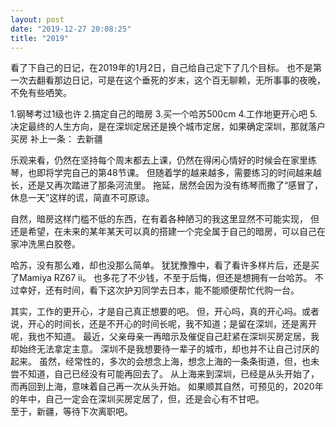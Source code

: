 ```yaml
---
layout: post
date: "2019-12-27 20:08:25"
title: "2019"
---
```


看了下自己的日记，在2019年的1月2日，自己给自己定下了几个目标。
也不是第一次去翻看那边日记，可是在这个垂死的岁末，这个百无聊赖，无所事事的夜晚，不免有些哂笑。 
 
1.钢琴考过1级也许
2.搞定自己的暗房
3.买一个哈苏500cm
4.工作地更开心吧
5.决定最终的人生方向，是在深圳定居还是换个城市定居，如果确定深圳，那就落户买房
补上一条： 去新疆

乐观来看，仍然在坚持每个周末都去上课，仍然在得闲心情好的时候会在家里练琴，也即将学完自己的第48节课。
但随着学的越来越多，需要练习的时间越来越长，还是又再次踏进了那条河流里。
拖延，居然会因为没有练琴而撒了“感冒了，休息一天”这样的谎，简直不可原谅。

自然，暗房这样门槛不低的东西，在有着各种陋习的我这里显然不可能实现，
但还是希望，在未来的某年某天可以真的搭建一个完全属于自己的暗房，可以自己在家冲洗黑白胶卷。

哈苏，没有那么难，却也没那么简单。
犹犹豫豫中，看了看许多样片后，还是买了Mamiya RZ67 ii。
也多花了不少钱，不至于后悔，但还是想拥有一台哈苏。
不过幸好，还有时间，看下这次护刃同学去日本，能不能顺便帮忙代购一台。

其实，工作的更开心，才是自己真正想要的吧。
但，开心吗，真的开心吗。或者说，开心的时间长，还是不开心的时间长呢，我不知道；是留在深圳，还是离开呢，我也不知道。
最近，父亲母亲一再暗示及催促自己赶紧在深圳买房定居，我却始终无法拿定主意。
深圳不是我想要待一辈子的城市，却也并不让自己讨厌的起来。
虽然，经常性的，多次的会想念上海，想念上海的一条条街道，但，也未尝不知道，自己已经没有可能再回去了。
从上海来到深圳，已经是从头开始了，而再回到上海，意味着自己再一次从头开始。
如果顺其自然，可预见的，2020年的年中，自己一定会在深圳买房定居了，但，还是会心有不甘吧。 
<br>
至于，新疆，等待下次离职吧。
